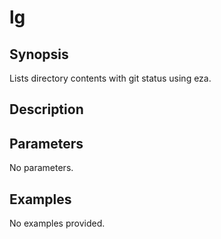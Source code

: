 # lg

## Synopsis

Lists directory contents with git status using eza.

## Description



## Parameters
No parameters.
## Examples
No examples provided.
